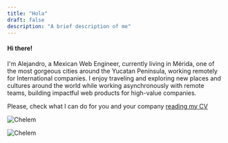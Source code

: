 ```yaml
---
title: "Hola"
draft: false
description: "A brief description of me"
---
```


#### Hi there!

I'm Alejandro, a Mexican Web Engineer, currently living in Mérida, one of the most gorgeous cities around the Yucatan Península, working remotely for International companies.
I enjoy traveling and exploring new places and cultures around the world while working asynchronously with remote teams, building impactful web products for high-value companies.

Please, check what I can do for you and your company [reading my CV](/about/en)

![Chelem](images/beach-01.jpg)

![Chelem](images/beach-02.jpg)
